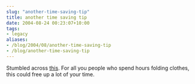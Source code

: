 ```yaml
---
slug: "another-time-saving-tip"
title: another time saving tip
date: 2004-08-24 00:23:07+10:00
tags:
- legacy
aliases:
- /blog/2004/08/another-time-saving-tip
- /blog/another-time-saving-tip
---
```


Stumbled across <a href="http://www.howtofoldashirt.net/">this</a>. For all you people who spend hours folding clothes, this could free up a lot of your time.
